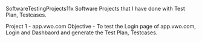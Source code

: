 SoftwareTestingProjects11x
Software Projects that I have done with Test Plan, Testcases.

Project 1 - app.vwo.com
Objective - To test the Login page of app.vwo.com, Login and Dashbaord and generate the Test Plan, Testcases.
